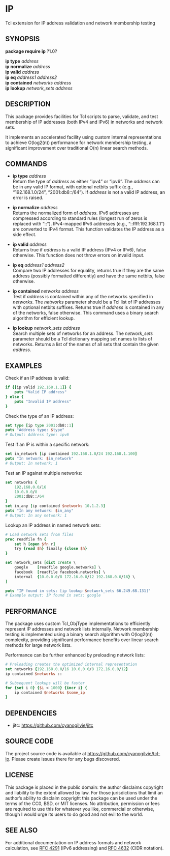 # IP

Tcl extension for IP address validation and network membership testing

## SYNOPSIS

**package require ip** ?1.0?

**ip type** *address*  
**ip normalize** *address*  
**ip valid** *address*  
**ip eq** *address1* *address2*  
**ip contained** *networks* *address*  
**ip lookup** *network\_sets* *address*

## DESCRIPTION

This package provides facilities for Tcl scripts to parse, validate, and
test membership of IP addresses (both IPv4 and IPv6) in networks and
network sets.

It implements an accelerated facility using custom internal
representations to achieve O(log2(n)) performance for network membership
testing, a significant improvement over traditional O(n) linear search
methods.

## COMMANDS

  - **ip type** *address*  
    Return the type of *address* as either “ipv4” or “ipv6”. The
    *address* can be in any valid IP format, with optional netbits
    suffix (e.g., “192.168.1.0/24”, “2001:db8::/64”). If *address* is
    not a valid IP address, an error is raised.

  - **ip normalize** *address*  
    Returns the normalized form of *address*. IPv6 addresses are
    compressed according to standard rules (longest run of zeros is
    replaced with “::”). IPv4-mapped IPv6 addresses (e.g.,
    “::ffff:192.168.1.1”) are converted to IPv4 format. This function
    validates the IP address as a side effect.

  - **ip valid** *address*  
    Returns true if *address* is a valid IP address (IPv4 or IPv6),
    false otherwise. This function does not throw errors on invalid
    input.

  - **ip eq** *address1* *address2*  
    Compare two IP addresses for equality, returns true if they are the
    same address (possibly formatted differently) and have the same
    netbits, false otherwise.

  - **ip contained** *networks* *address*  
    Test if *address* is contained within any of the networks specified
    in *networks*. The *networks* parameter should be a Tcl list of IP
    addresses with optional netbits suffixes. Returns true if *address*
    is contained in any of the networks, false otherwise. This command
    uses a binary search algorithm for efficient lookup.

  - **ip lookup** *network\_sets* *address*  
    Search multiple sets of networks for an address. The *network\_sets*
    parameter should be a Tcl dictionary mapping set names to lists of
    networks. Returns a list of the names of all sets that contain the
    given *address*.

## EXAMPLES

Check if an IP address is valid:

``` tcl
if {[ip valid 192.168.1.1]} {
    puts "Valid IP address"
} else {
    puts "Invalid IP address"
}
```

Check the type of an IP address:

``` tcl
set type [ip type 2001:db8::1]
puts "Address type: $type"
# Output: Address type: ipv6
```

Test if an IP is within a specific network:

``` tcl
set in_network [ip contained 192.168.1.0/24 192.168.1.100]
puts "In network: $in_network"
# Output: In network: 1
```

Test an IP against multiple networks:

``` tcl
set networks {
    192.168.0.0/16
    10.0.0.0/8
    2001:db8::/64
}
set in_any [ip contained $networks 10.1.2.3]
puts "In any network: $in_any"
# Output: In any network: 1
```

Lookup an IP address in named network sets:

``` tcl
# Load network sets from files
proc readfile fn {
    set h [open $fn r]
    try {read $h} finally {close $h}
}

set network_sets [dict create \
    google    [readfile google.networks] \
    facebook  [readfile facebook.networks] \
    internal  {10.0.0.0/8 172.16.0.0/12 192.168.0.0/16} \
]

puts "IP found in sets: [ip lookup $network_sets 66.249.68.131]"
# Example output: IP found in sets: google
```

## PERFORMANCE

The package uses custom Tcl\_ObjType implementations to efficiently
represent IP addresses and network lists internally. Network membership
testing is implemented using a binary search algorithm with O(log2(n))
complexity, providing significant performance benefits over linear
search methods for large network lists.

Performance can be further enhanced by preloading network lists:

``` tcl
# Preloading creates the optimized internal representation
set networks {192.168.0.0/16 10.0.0.0/8 172.16.0.0/12}
ip contained $networks ::

# Subsequent lookups will be faster
for {set i 0} {$i < 1000} {incr i} {
    ip contained $networks $some_ip
}
```

## DEPENDENCIES

  - jitc: <https://github.com/cyanogilvie/jitc>

## SOURCE CODE

The project source code is available at
<https://github.com/cyanogilvie/tcl-ip>. Please create issues there for
any bugs discovered.

## LICENSE

This package is placed in the public domain: the author disclaims
copyright and liability to the extent allowed by law. For those
jurisdictions that limit an author’s ability to disclaim copyright this
package can be used under the terms of the CC0, BSD, or MIT licenses. No
attribution, permission or fees are required to use this for whatever
you like, commercial or otherwise, though I would urge its users to do
good and not evil to the world.

## SEE ALSO

For additional documentation on IP address formats and network
calculation, see [RFC 4291](https://tools.ietf.org/html/rfc4291) (IPv6
addressing) and [RFC 4632](https://tools.ietf.org/html/rfc4632) (CIDR
notation).
